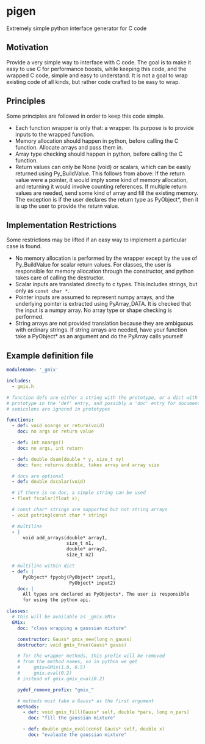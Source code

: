 # pigen
Extremely simple python interface generator for C code

Motivation
----------

Provide a very simple way to interface with C code.  The goal is to make it
easy to use C for performance boosts,  while keeping this code, and the wrapped
C code, simple and easy to understand.  It is not a goal to wrap existing code
of all kinds, but rather code crafted to be easy to wrap.

Principles
----------

Some principles are followed in order to keep this code simple.

- Each function wrapper is only that: a wrapper.  Its purpose is to provide
  inputs to the wrapped function.
- Memory allocation should happen in python, before calling the C function.
  Allocate arrays and pass them in.
- Array type checking should happen in python, before calling the C function.
- Return values can only be None (void) or scalars, which can be easily
  returned using Py_BuildValue.  This follows from above: If the return value
  were a pointer, it would imply some kind of memory allocation, and returning it
  would involve counting references.  If multiple return values are needed, send
  some kind of array and fill the existing memory.  The exception is if the user
  declares the return type as PyObject*, then it is up the user to provide the
  return value.

Implementation Restrictions
---------------------------

Some restrictions may be lifted if an easy way to implement a particular case
is found.

- No memory allocation is performed by the wrapper except by the use
  of Py_BuildValue for scalar return values. For classes, the user
  is responsible for memory allocation through the constructor, and
  python takes care of calling the destructor.
- Scalar inputs are translated directly to c types. This includes
  strings, but only as `const char *`.
- Pointer inputs are assumed to represent numpy arrays, and the
  underlying pointer is extracted using PyArray_DATA.  It is
  checked that the input is a numpy array.  No array type or shape
  checking is performed.
- String arrays are not provided translation because they are ambiguous
  with ordinary strings.  If string arrays are needed, have your
  function take a PyObject* as an argument and do the PyArray
  calls yourself

Example definition file
-----------------------

```yaml
modulename: '_gmix'

includes:
  - gmix.h

# function defs are either a string with the prototype, or a dict with the
# prototype in the 'def' entry, and possibly a 'doc' entry for documentation.
# semicolons are ignored in prototypes

functions:
  - def: void noargs_or_return(void)
    doc: no args or return value

  - def: int noargs()
    doc: no args, int return

  - def: double dsum(double * y, size_t ny)
    doc: func returns double, takes array and array size

  # docs are optional
  - def: double dscalar(void)

  # if there is no doc, a simple string can be used
  - float fscalar(float x);

  # const char* strings are supported but not string arrays
  - void pstring(const char * string)

  # multiline
  - |
      void add_arrays(double* array1,
                      size_t n1,
                      double* array2,
                      size_t n2)

  # multiline within dict
  - def: |
      PyObject* fpyobj(PyObject* input1,
                       PyObject* input2)
    doc: |
      All types are declared as PyObjects*. The user is responsible
      for using the python api.

classes:
  # this will be available as _gmix.GMix
  GMix:
    doc: "class wrapping a gaussian mixture"

    constructor: Gauss* gmix_new(long n_gauss)
    destructor: void gmix_free(Gauss* gauss)

    # for the wrapper methods, this prefix will be removed
    # from the method names, so in python we get
    #     gmix=GMix(1.0, 0.5)
    #     gmix.eval(0.2)
    # instead of gmix.gmix_eval(0.2)

    pydef_remove_prefix: "gmix_"

    # methods must take a Gauss* as the first argument
    methods:
      - def: void gmix_fill(Gauss* self, double *pars, long n_pars)
        doc: "fill the gaussian mixture"

      - def: double gmix_eval(const Gauss* self, double x)
        doc: "evaluate the gaussian mixture"
```
